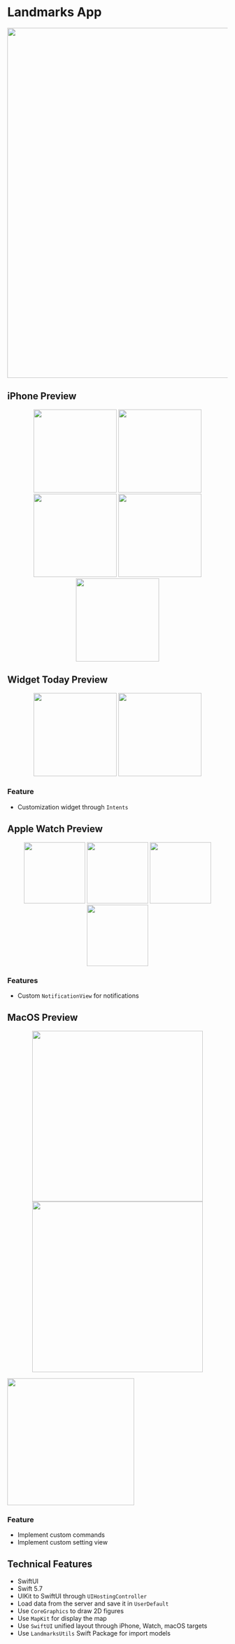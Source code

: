 # Landmarks App

<img src="./showcase/images/headline-image.png" width="800">

## iPhone Preview

<p align="center">
    <img src="./showcase/images/iphone/0.png" width="190">
    <img src="./showcase/images/iphone/1.png" width="190">
    <img src="./showcase/images/iphone/2.png" width="190">
    <img src="./showcase/images/iphone/10.png" width="190">
    <img src="./showcase/images/iphone/9.png" width="190">
</p>

## Widget Today Preview

<p align="center">
    <img src="./showcase/images/widget/0.png" width="190">
    <img src="./showcase/images/widget/1.png" width="190">
</p>

### Feature
 * Customization widget through `Intents`

## Apple Watch Preview

<p align="center">
    <img src="./showcase/images/watch/0.png" width="140">
    <img src="./showcase/images/watch/1.png" width="140">
    <img src="./showcase/images/watch/2.png" width="140">
    <img src="./showcase/images/watch/4.png" width="140">
</p>

### Features
 * Custom `NotificationView` for notifications

## MacOS Preview

<p align="center">
    <img src="./showcase/images/macos/2.png" width="390">
    <img src="./showcase/images/macos/4.png" width="390">
</p>

<img src="./showcase/images/macos/5.png" width="290">

### Feature
 * Implement custom commands
 * Implement custom setting view


## Technical Features

* SwiftUI
* Swift 5.7
* UIKit to SwiftUI through `UIHostingController`
* Load data from the server and save it in `UserDefault`
* Use `CoreGraphics` to draw 2D figures
* Use `MapKit` for display the map
* Use `SwiftUI` unified layout through iPhone, Watch, macOS targets
* Use `LandmarksUtils` Swift Package for import models
